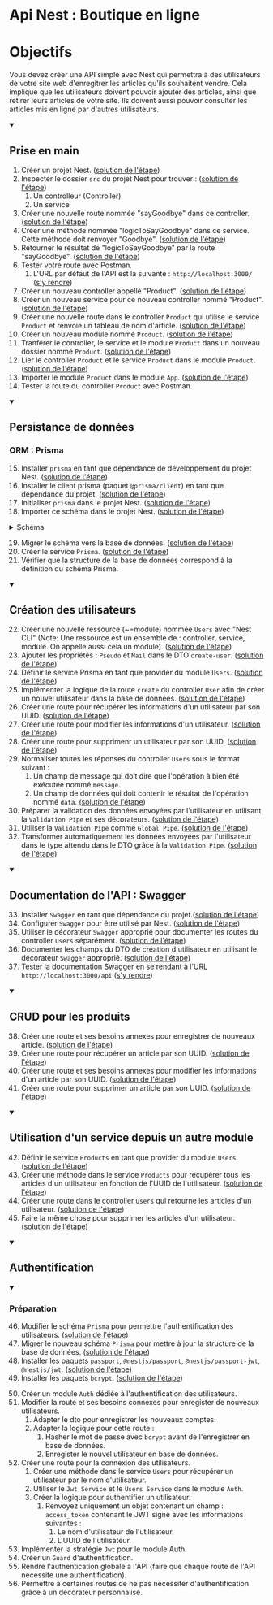 # Api Nest : Boutique en ligne

# Objectifs

Vous devez créer une API simple avec Nest qui permettra à des utilisateurs de votre site web d'enregitrer les articles qu'ils souhaitent vendre. Cela implique que les utilisateurs doivent pouvoir ajouter des articles, ainsi que retirer leurs articles de votre site. Ils doivent aussi pouvoir consulter les articles mis en ligne par d'autres utilisateurs.

<details open><summary><h2>Prise en main</h2></summary>

1. Créer un projet Nest. ([solution de l'étape](https://github.com/benjGam/E-Commerce-API-NW/tree/01-cr%C3%A9er-un-projet-nest))
2. Inspecter le dossier `src` du projet Nest pour trouver : ([solution de l'étape](https://github.com/benjGam/E-Commerce-API-NW/tree/02-inspecter-src))
   1. Un controlleur (Controller)
   2. Un service
3. Créer une nouvelle route nommée "sayGoodbye" dans ce controller. ([solution de l'étape](https://github.com/benjGam/E-Commerce-API-NW/tree/03-cr%C3%A9er-une-route))
4. Créer une méthode nommée "logicToSayGoodbye" dans ce service. Cette méthode doit renvoyer "Goodbye". ([solution de l'étape](https://github.com/benjGam/E-Commerce-API-NW/tree/04-cr%C3%A9er-une-m%C3%A9thode-dans-un-service))
5. Retourner le résultat de "logicToSayGoodbye" par la route "sayGoodbye". ([solution de l'étape](https://github.com/benjGam/E-Commerce-API-NW/tree/05-retourner-le-resultat))
6. Tester votre route avec Postman.
   1. L'URL par défaut de l'API est la suivante : `http://localhost:3000/` ([s'y rendre](http://localhost:3000/))
7. Créer un nouveau controller appellé "Product". ([solution de l'étape](https://github.com/benjGam/E-Commerce-API-NW/tree/07-cr%C3%A9er-un-controller))
8. Créer un nouveau service pour ce nouveau controller nommé "Product". ([solution de l'étape](https://github.com/benjGam/E-Commerce-API-NW/tree/08-cr%C3%A9er-un-service))
9. Créer une nouvelle route dans le controller `Product` qui utilise le service `Product` et renvoie un tableau de nom d'article. ([solution de l'étape](https://github.com/benjGam/E-Commerce-API-NW/tree/09-cr%C3%A9er-une-route))
10. Créer un nouveau module nommé `Product`. ([solution de l'étape](https://github.com/benjGam/E-Commerce-API-NW/tree/10-cr%C3%A9er-un-module-product))
11. Tranférer le controller, le service et le module `Product` dans un nouveau dossier nommé `Product`. ([solution de l'étape](https://github.com/benjGam/E-Commerce-API-NW/tree/11-transf%C3%A9rer-dans-un-dossier))
12. Lier le controller `Product` et le service `Product` dans le module `Product`. ([solution de l'étape](https://github.com/benjGam/E-Commerce-API-NW/tree/12-lier-controller-et-service-au-module))
13. Importer le module `Product` dans le module `App`. ([solution de l'étape](https://github.com/benjGam/E-Commerce-API-NW/tree/13-importer-module-product-dans-module-app))
14. Tester la route du controller `Product` avec Postman.
</details>
<details open><summary><h2>Persistance de données</h2></summary>

### ORM : Prisma

15. Installer `prisma` en tant que dépendance de développement du projet Nest. ([solution de l'étape](https://github.com/benjGam/E-Commerce-API-NW/tree/15-installer-prisma))
16. Installer le client prisma (paquet `@prisma/client`) en tant que dépendance du projet. ([solution de l'étape](https://github.com/benjGam/E-Commerce-API-NW/tree/16-installer-le-client-prisma))
17. Initialiser `prisma` dans le projet Nest. ([solution de l'étape](https://github.com/benjGam/E-Commerce-API-NW/tree/17-initialiser-prisma))
18. Importer ce schéma dans le projet Nest. ([solution de l'étape](https://github.com/benjGam/E-Commerce-API-NW/tree/18-importer-le-sch%C3%A9ma))
<details>  
<summary>Schéma</summary>

```prisma
generator client {
  provider = "prisma-client-js"
}

datasource db {
  provider = "postgresql"
  url      = env("DB_URL")
}

model Products {
  UUID        String @id(map: "products_uuid") @unique() @default(uuid()) @db.VarChar(36) //UUIDv4
  Name        String @db.VarChar(50)
  Price       Int
  Description String @db.Text()
  authorUUID  String @db.VarChar(36) // Ref to UUIDv4
  Author      Users  @relation(map: "product_author", fields: [authorUUID], references: [UUID])
}

model Users {
  UUID     String     @id(map: "users_uuid") @unique() @default(uuid()) @db.VarChar(36) //UUIDv4
  Pseudo   String     @unique() @db.VarChar(50)
  Mail     String     @unique() @db.VarChar(75)
  Products Products[]
}
```

</details>

19. Migrer le schéma vers la base de données. ([solution de l'étape](https://github.com/benjGam/E-Commerce-API-NW/tree/19-migrer-le-sch%C3%A9ma))
20. Créer le service `Prisma`. ([solution de l'étape](https://github.com/benjGam/E-Commerce-API-NW/tree/20-cr%C3%A9er-le-service-prisma)) 
21. Vérifier que la structure de la base de données correspond à la définition du schéma Prisma.

</details>
<details open><summary><h2>Création des utilisateurs</h2></summary>

22. Créer une nouvelle ressource (~=module) nommée `Users` avec "Nest CLI" (Note: Une ressource est un ensemble de : controller, service, module. On appelle aussi cela un module). ([solution de l'étape](https://github.com/benjGam/E-Commerce-API-NW/tree/22-cr%C3%A9er-ressource-users)) 
23. Ajouter les propriétés : `Pseudo` et `Mail` dans le DTO `create-user`. ([solution de l'étape](https://github.com/benjGam/E-Commerce-API-NW/tree/23-ajouter-les-propri%C3%A9t%C3%A9s-au-dto)) 
24. Définir le service Prisma en tant que provider du module `Users`. ([solution de l'étape](https://github.com/benjGam/E-Commerce-API-NW/tree/24-utiliser-le-service-prisma-comme-provider)) 
25. Implémenter la logique de la route `create` du controller `User` afin de créer un nouvel utilisateur dans la base de données. ([solution de l'étape](https://github.com/benjGam/E-Commerce-API-NW/tree/25-impl%C3%A9menter-la-logique-de-la-route-create)) 
26. Créer une route pour récupérer les informations d'un utilisateur par son UUID. ([solution de l'étape](https://github.com/benjGam/E-Commerce-API-NW/tree/26-cr%C3%A9er-une-route-pour-r%C3%A9cup%C3%A9rer))
27. Créer une route pour modifier les informations d'un utilisateur. ([solution de l'étape](https://github.com/benjGam/E-Commerce-API-NW/tree/27-cr%C3%A9er-une-route-pour-modifier))
28. Créer une route pour supprimenr un utilisateur par son UUID. ([solution de l'étape](https://github.com/benjGam/E-Commerce-API-NW/tree/28-cr%C3%A9er-une-route-pour-supprimenr))
29. Normaliser toutes les réponses du controller `Users` sous le format suivant : 
    1. Un champ de message qui doit dire que l'opération à bien été exécutée nommé `message`.
    2. Un champ de données qui doit contenir le résultat de l'opération nommé `data`. ([solution de l'étape](https://github.com/benjGam/E-Commerce-API-NW/tree/29-normaliser-les-r%C3%A9ponses))
30. Préparer la validation des données envoyées par l'utilisateur en utilisant la `Validation Pipe` et ses décorateurs. ([solution de l'étape](https://github.com/benjGam/E-Commerce-API-NW/tree/30-valider-les-entr%C3%A9es-utilisateurs))
31. Utiliser la `Validation Pipe` comme `Global Pipe`. ([solution de l'étape](https://github.com/benjGam/E-Commerce-API-NW/tree/31-utiliser-la-validation-pipe))
32. Transformer automatiquement les données envoyées par l'utilisateur dans le type attendu dans le DTO grâce à la `Validation Pipe`. ([solution de l'étape](https://github.com/benjGam/E-Commerce-API-NW/tree/32-tranformer-automatiquement-les-donn%C3%A9es))

</details>
<details open>
<summary><h2>Documentation de l'API : Swagger</h2></summary>

33. Installer `Swagger` en tant que dépendance du projet.([solution de l'étape](https://github.com/benjGam/E-Commerce-API-NW/tree/33-installer-swagger))
34. Configurer `Swagger` pour être utilisé par Nest. ([solution de l'étape](https://github.com/benjGam/E-Commerce-API-NW/tree/34-configurer-swagger))
35. Utiliser le décorateur `Swagger` approprié pour documenter les routes du controller `Users` séparément. ([solution de l'étape](https://github.com/benjGam/E-Commerce-API-NW/tree/35-documenter-le-controller-users))
36. Documenter les champs du DTO de création d'utilisateur en utilisant le décorateur `Swagger` approprié. ([solution de l'étape](https://github.com/benjGam/E-Commerce-API-NW/tree/36-documenter-les-champs-d'un-dto))
37. Tester la documentation Swagger en se rendant à l'URL `http://localhost:3000/api` ([s'y rendre](http://localhost:3000/api))

</details>
<details open>
<summary><h2>CRUD pour les produits</h2></summary>

38. Créer une route et ses besoins annexes pour enregistrer de nouveaux article. ([solution de l'étape](https://github.com/benjGam/E-Commerce-API-NW/tree/38-cr%C3%A9er-une-route-pour-enregistrer-de-nouveaux-articles))
39. Créer une route pour récupérer un article par son UUID. ([solution de l'étape](https://github.com/benjGam/E-Commerce-API-NW/tree/39-cr%C3%A9er-une-route-pour-r%C3%A9cup%C3%A9rer-un-produit))
40. Créer une route et ses besoins annexes pour modifier les informations d'un article par son UUID. ([solution de l'étape](https://github.com/benjGam/E-Commerce-API-NW/tree/40-cr%C3%A9er-une-route-pour-modifier-un-produit))
41. Créer une route pour supprimer un article par son UUID. ([solution de l'étape](https://github.com/benjGam/E-Commerce-API-NW/tree/41-cr%C3%A9er-une-route-pour-supprimer-un-article))

</details>
<details open>
<summary><h2>Utilisation d'un service depuis un autre module</h2></summary>

42. Définir le service `Products` en tant que provider du module `Users`. ([solution de l'étape](https://github.com/benjGam/E-Commerce-API-NW/tree/42-d%C3%A9finir-le-service-product-en-tant-que-provider-du-module-users))
43. Créer une méthode dans le service `Products` pour récupérer tous les articles d'un utilisateur en fonction de l'UUID de l'utilisateur. ([solution de l'étape](https://github.com/benjGam/E-Commerce-API-NW/tree/43-cr%C3%A9er-une-m%C3%A9thode-dans-le-service-pour-r%C3%A9cup%C3%A9rer-les-articles))
44. Créer une route dans le controller `Users` qui retourne les articles d'un utilisateur. ([solution de l'étape](https://github.com/benjGam/E-Commerce-API-NW/tree/44-cr%C3%A9er-une-route-pour-r%C3%A9cup%C3%A9rer-les-articles))
45. Faire la même chose pour supprimer les articles d'un utilisateur. ([solution de l'étape](https://github.com/benjGam/E-Commerce-API-NW/tree/45-on-prend-les-m%C3%AAmes-et-on-recommence))

</details>

<details open>
<summary><h2>Authentification</h2></summary>

<details open>
<summary><h3>Préparation</h3></summary>

46. Modifier le schéma `Prisma` pour permettre l'authentification des utilisateurs. ([solution de l'étape](https://github.com/benjGam/E-Commerce-API-NW/tree/46-modifier-le-sch%C3%A9ma))
47. Migrer le nouveau schéma `Prisma` pour mettre à jour la structure de la base de données. ([solution de l'étape](https://github.com/benjGam/E-Commerce-API-NW/tree/47-migrer-le-sch%C3%A9ma))
48. Installer les paquets `passport`, `@nestjs/passport`, `@nestjs/passport-jwt`, `@nestjs/jwt`. ([solution de l'étape](https://github.com/benjGam/E-Commerce-API-NW/tree/48-installer-passport))
49. Installer les paquets `bcrypt`. ([solution de l'étape](https://github.com/benjGam/E-Commerce-API-NW/tree/49-installer-bcrypt))

</details>

50. Créer un module `Auth` dédiée à l'authentification des utilisateurs.
51. Modifier la route et ses besoins connexes pour enregister de nouveaux utilisateurs.
    1. Adapter le dto pour enregistrer les nouveaux comptes.
    2. Adapter la logique pour cette route :
       1. Hasher le mot de passe avec `bcrypt` avant de l'enregistrer en base de données.
       2. Enregister le nouvel utilisateur en base de données.
52. Créer une route pour la connexion des utilisateurs.
    1. Créer une méthode dans le service `Users` pour récupérer un utilisateur par le nom d'utilisateur.
    2. Utiliser le `Jwt Service` et le `Users Service` dans le module `Auth`.
    3. Créer la logique pour authentifier un utilisateur.
       1. Renvoyez uniquement un objet contenant un champ : `access_token` contenant le JWT signé avec les informations suivantes :
          1. Le nom d'utilisateur de l'utilisateur.
          2. L'UUID de l'utilisateur.
53. Implémenter la stratégie `Jwt` pour le module Auth.
54. Créer un `Guard` d'authentification.
55. Rendre l'authentication globale à l'API (faire que chaque route de l'API nécessite une authentification).
56. Permettre à certaines routes de ne pas nécessiter d'authentification grâce à un décorateur personnalisé.


</details>
